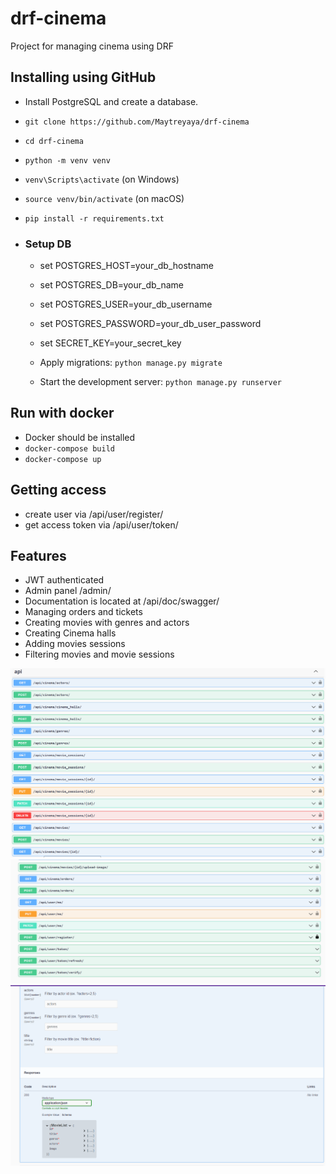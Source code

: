 # drf-cinema
Project for managing cinema using DRF

## Installing using GitHub
- Install PostgreSQL and create a database.
- `git clone https://github.com/Maytreyaya/drf-cinema`
- `cd drf-cinema`
- `python -m venv venv`
- `venv\Scripts\activate` (on Windows)
- `source venv/bin/activate` (on macOS)
- `pip install -r requirements.txt`

- ### Setup DB
  - set POSTGRES_HOST=your_db_hostname
  - set POSTGRES_DB=your_db_name
  - set POSTGRES_USER=your_db_username
  - set POSTGRES_PASSWORD=your_db_user_password
  - set SECRET_KEY=your_secret_key


  - Apply migrations:
  `python manage.py migrate`
  - Start the development server:
`python manage.py runserver`

## Run with docker
- Docker should be installed
- `docker-compose build`
- `docker-compose up`

## Getting access
- create user via /api/user/register/
- get access token via /api/user/token/

## Features
 
- JWT authenticated
- Admin panel /admin/
- Documentation is located at /api/doc/swagger/
- Managing orders and tickets
- Creating movies with genres and actors
- Creating Cinema halls
- Adding movies sessions
- Filtering movies and movie sessions

![cinema api1.png](img/cinema%20api1.png)
![cinema api2.png](img/cinema%20api2.png)
![cinema filter.png](img/cienma%20filter.png)